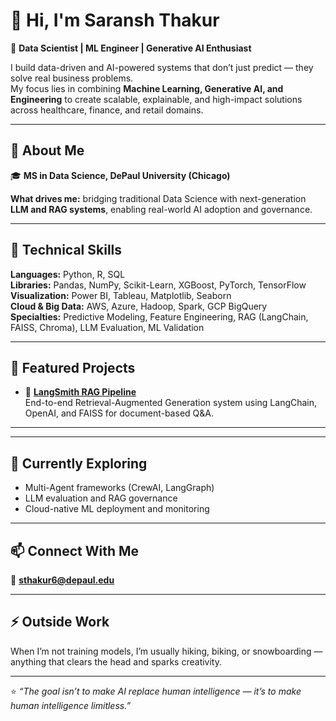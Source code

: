 # 👋 Hi, I'm Saransh Thakur  

🎯 **Data Scientist | ML Engineer | Generative AI Enthusiast**  

I build data-driven and AI-powered systems that don’t just predict — they solve real business problems.  
My focus lies in combining **Machine Learning, Generative AI, and Engineering** to create scalable, explainable, and high-impact solutions across healthcare, finance, and retail domains.

---

## 🧩 About Me  

🎓 **MS in Data Science, DePaul University (Chicago)**  

**What drives me:** bridging traditional Data Science with next-generation **LLM and RAG systems**, enabling real-world AI adoption and governance.

---

## 🧠 Technical Skills  

**Languages:** Python, R, SQL  
**Libraries:** Pandas, NumPy, Scikit-Learn, XGBoost, PyTorch, TensorFlow  
**Visualization:** Power BI, Tableau, Matplotlib, Seaborn  
**Cloud & Big Data:** AWS, Azure, Hadoop, Spark, GCP BigQuery  
**Specialties:** Predictive Modeling, Feature Engineering, RAG (LangChain, FAISS, Chroma), LLM Evaluation, ML Validation  

---

## 🚀 Featured Projects  

- 🧱 **[LangSmith RAG Pipeline](https://github.com/saranshthakur/langsmith-rag)**  
  End-to-end Retrieval-Augmented Generation system using LangChain, OpenAI, and FAISS for document-based Q&A.  

---

---

## 🧭 Currently Exploring  

- Multi-Agent frameworks (CrewAI, LangGraph)  
- LLM evaluation and RAG governance  
- Cloud-native ML deployment and monitoring  

---

## 📫 Connect With Me  

📧 **sthakur6@depaul.edu**  

---

## ⚡ Outside Work  

When I’m not training models, I’m usually hiking, biking, or snowboarding — anything that clears the head and sparks creativity.

---

⭐ *“The goal isn’t to make AI replace human intelligence — it’s to make human intelligence limitless.”*  
